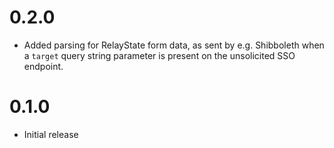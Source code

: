 # 0.2.0

* Added parsing for RelayState form data, as sent by e.g. Shibboleth when a `target` query string parameter is
present on the unsolicited SSO endpoint.

# 0.1.0

* Initial release
